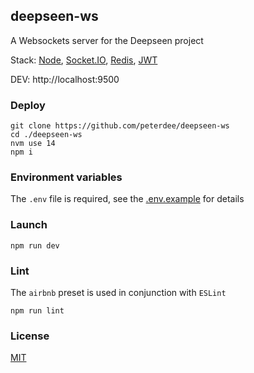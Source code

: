 ## deepseen-ws

A Websockets server for the Deepseen project

Stack: [Node](https://nodejs.org), [Socket.IO](https://socket.io), [Redis](https://www.npmjs.com/package/redis), [JWT](https://www.npmjs.com/package/jsonwebtoken)

DEV: http://localhost:9500

### Deploy

```shell script
git clone https://github.com/peterdee/deepseen-ws
cd ./deepseen-ws
nvm use 14
npm i
```

### Environment variables

The `.env` file is required, see the [.env.example](.env.example) for details

### Launch

```shell script
npm run dev
```

### Lint

The `airbnb` preset is used in conjunction with `ESLint`

```shell script
npm run lint
```

### License

[MIT](LICENSE)
